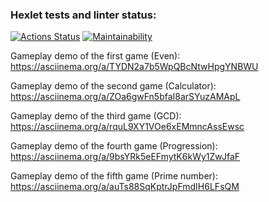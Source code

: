 ### Hexlet tests and linter status:
[![Actions Status](https://github.com/MarkDementev/java-project-61/workflows/hexlet-check/badge.svg)](https://github.com/MarkDementev/java-project-61/actions)
[![Maintainability](https://api.codeclimate.com/v1/badges/6a9bb7f78f2ff1430409/maintainability)](https://codeclimate.com/github/MarkDementev/java-project-61/maintainability)

Gameplay demo of the first game (Even):
https://asciinema.org/a/TYDN2a7b5WpQBcNtwHpgYNBWU

Gameplay demo of the second game (Calculator):
https://asciinema.org/a/ZOa6gwFn5bfaI8arSYuzAMApL

Gameplay demo of the third game (GCD):
https://asciinema.org/a/rquL9XY1VOe6xEMmncAssEwsc

Gameplay demo of the fourth game (Progression):
https://asciinema.org/a/9bsYRk5eEFmytK6kWy1ZwJfaF

Gameplay demo of the fifth game (Prime number):
https://asciinema.org/a/auTs88SqKptrJpFmdIH6LFsQM
